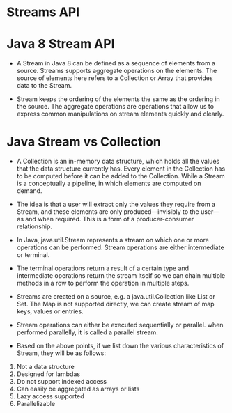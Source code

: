 # Streams API

# Java 8 Stream API

- A Stream in Java 8 can be defined as a sequence of elements from a source. Streams supports aggregate operations on the elements. The source of elements here refers to a Collection or Array that provides data to the Stream.

- Stream keeps the ordering of the elements the same as the ordering in the source. The aggregate operations are operations that allow us to express common manipulations on stream elements quickly and clearly.

# Java Stream vs Collection

- A Collection is an in-memory data structure, which holds all the values that the data structure currently has. Every element in the Collection has to be computed before it can be added to the Collection. While a Stream is a conceptually a pipeline, in which elements are computed on demand.

- The idea is that a user will extract only the values they require from a Stream, and these elements are only produced—invisibly to the user—as and when required. This is a form of a producer-consumer relationship.

- In Java, java.util.Stream represents a stream on which one or more operations can be performed. Stream operations are either intermediate or terminal.

- The terminal operations return a result of a certain type and intermediate operations return the stream itself so we can chain multiple methods in a row to perform the operation in multiple steps.

- Streams are created on a source, e.g. a java.util.Collection like List or Set. The Map is not supported directly, we can create stream of map keys, values or entries.

- Stream operations can either be executed sequentially or parallel. when performed parallelly, it is called a parallel stream.

- Based on the above points, if we list down the various characteristics of Stream, they will be as follows:

 1) Not a data structure
 2) Designed for lambdas
 3) Do not support indexed access
 4) Can easily be aggregated as arrays or lists
 5) Lazy access supported
 6) Parallelizable
